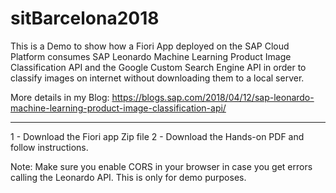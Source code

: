 # sitBarcelona2018

This is a Demo to show how a Fiori App deployed on the SAP Cloud Platform consumes SAP Leonardo Machine Learning Product Image Classification API and the Google Custom Search Engine API in order to classify images on internet without downloading them to a local server. 

More details in my Blog: https://blogs.sap.com/2018/04/12/sap-leonardo-machine-learning-product-image-classification-api/

----------------------------------------------------------------
1 - Download the Fiori app Zip file
2 - Download the Hands-on PDF and follow instructions.

Note:
Make sure you enable CORS in your browser in case you get errors calling the Leonardo API. This is only for demo purposes.
